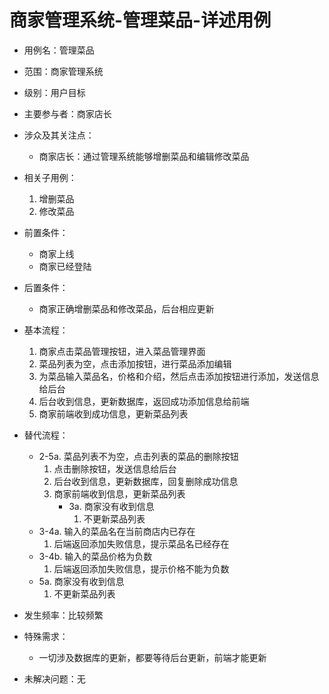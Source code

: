# 商家管理系统-管理菜品-详述用例

- 用例名：管理菜品
- 范围：商家管理系统
- 级别：用户目标
- 主要参与者：商家店长
- 涉众及其关注点：
    + 商家店长：通过管理系统能够增删菜品和编辑修改菜品
- 相关子用例：
    1. 增删菜品
    2. 修改菜品
- 前置条件：
    - 商家上线
    - 商家已经登陆
- 后置条件：
    - 商家正确增删菜品和修改菜品，后台相应更新
- 基本流程：

    1. 商家点击菜品管理按钮，进入菜品管理界面
    2. 菜品列表为空，点击添加按钮，进行菜品添加编辑
    3. 为菜品输入菜品名，价格和介绍，然后点击添加按钮进行添加，发送信息给后台
    4. 后台收到信息，更新数据库，返回成功添加信息给前端
    5. 商家前端收到成功信息，更新菜品列表

- 替代流程：
    - 2-5a. 菜品列表不为空，点击列表的菜品的删除按钮
        1. 点击删除按钮，发送信息给后台
        2. 后台收到信息，更新数据库，回复删除成功信息
        3. 商家前端收到信息，更新菜品列表
            - 3a. 商家没有收到信息
                1. 不更新菜品列表
    - 3-4a. 输入的菜品名在当前商店内已存在
        1. 后端返回添加失败信息，提示菜品名已经存在
    - 3-4b. 输入的菜品价格为负数
        1. 后端返回添加失败信息，提示价格不能为负数
    - 5a. 商家没有收到信息
        1. 不更新菜品列表
- 发生频率：比较频繁
- 特殊需求：
    - 一切涉及数据库的更新，都要等待后台更新，前端才能更新
- 未解决问题：无
